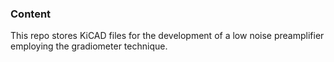 ### Content

This repo stores KiCAD files for the development of a low noise preamplifier employing the gradiometer technique.
